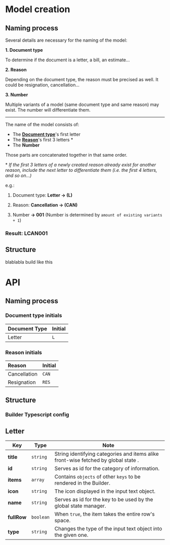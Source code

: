 # Model creation

## Naming process

Several details are necessary for the naming of the model:

**1. Document type**

To determine if the document is a letter, a bill, an estimate...

**2. Reason**

Depending on the document type, the reason must be precised as well. It could be resignation, cancellation...

**3. Number**

Multiple variants of a model (same document type and same reason) may exist. The number will differentiate them.

---

The name of the model consists of:

- The [**Document type**](#document-type-initials)'s first letter
- The [**Reason**](#reason-initials)'s first 3 letters \*
- The **Number**

Those parts are concatenated together in that same order.

\* _If the first 3 letters of a newly created reason already exist for another reason, include the next letter to differentiate them (i.e. the first 4 letters, and so on...)_

e.g.:

1. Document type: **Letter -> (L)**

2. Reason: **Cancellation -> (CAN)**

3. Number **-> 001** (Number is determined by `amount of existing variants + 1`)

### Result: LCAN001

## Structure

blablabla build like this

# API

## Naming process

### Document type initials

| **Document Type** | **Initial** |
| :---------------- | :---------- |
| Letter            | `L`         |

### Reason initials

| **Reason**   | **Initial** |
| :----------- | :---------- |
| Cancellation | `CAN`       |
| Resignation  | `RES`       |

## Structure

### Builder Typescript config

## Letter

| Key         | Type      | Note                                                                               |
| ----------- | --------- | ---------------------------------------------------------------------------------- |
| **title**   | `string`  | String identifying categories and items alike front-wise fetched by global state . |
| **id**      | `string`  | Serves as id for the category of information.                                      |
| **items**   | `array`   | Contains `objects` of other `keys` to be rendered in the Builder.                  |
| **icon**    | `string`  | The icon displayed in the input text object.                                       |
| **name**    | `string`  | Serves as id for the key to be used by the global state manager.                   |
| **fullRow** | `boolean` | When `true`, the item takes the entire row's space.                                |
| **type**    | `string`  | Changes the type of the input text object into the given one.                      |
